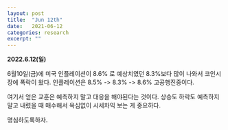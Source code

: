 ```yaml
---
layout: post
title:  "Jun 12th"
date:   2021-06-12
categories: research
excerpt: ""
---
```


**2022.6.12(일)**

6월10일(금)에 미국 인플레이션이 8.6% 로 예상치였던 8.3%보다 많이 나와서 코인시장에 폭락이 왔다. 인플레이션은 8.5% -> 8.3% -> 8.6% 고공행진중이다. 

여기서 얻은 교훈은 예측하지 말고 대응을 해야된다는 것이다. 
상승도 하락도 예측하지 말고 내렸을 때 매수해서 욕심없이 시세차익 보는 게 중요하다.

명심하도록하자. 

 



